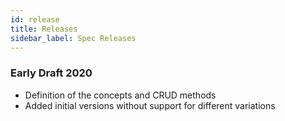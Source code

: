 ```yaml
---
id: release
title: Releases
sidebar_label: Spec Releases
---
```



### Early Draft 2020

- Definition of the concepts and CRUD methods
- Added initial versions without support for different variations